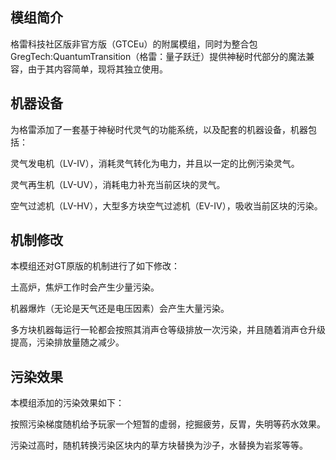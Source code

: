 ## 模组简介
格雷科技社区版非官方版（GTCEu）的附属模组，同时为整合包 GregTech:QuantumTransition（格雷：量子跃迁）提供神秘时代部分的魔法兼容，由于其内容简单，现将其独立使用。
## 机器设备
为格雷添加了一套基于神秘时代灵气的功能系统，以及配套的机器设备，机器包括：

灵气发电机（LV-IV），消耗灵气转化为电力，并且以一定的比例污染灵气。

灵气再生机（LV-UV），消耗电力补充当前区块的灵气。

空气过滤机（LV-HV），大型多方块空气过滤机（EV-IV），吸收当前区块的污染。

## 机制修改

本模组还对GT原版的机制进行了如下修改：

土高炉，焦炉工作时会产生少量污染。

机器爆炸（无论是天气还是电压因素）会产生大量污染。

多方块机器每运行一轮都会按照其消声仓等级排放一次污染，并且随着消声仓升级提高，污染排放量随之减少。

## 污染效果

本模组添加的污染效果如下：

按照污染梯度随机给予玩家一个短暂的虚弱，挖掘疲劳，反胃，失明等药水效果。

污染过高时，随机转换污染区块内的草方块替换为沙子，水替换为岩浆等等。
